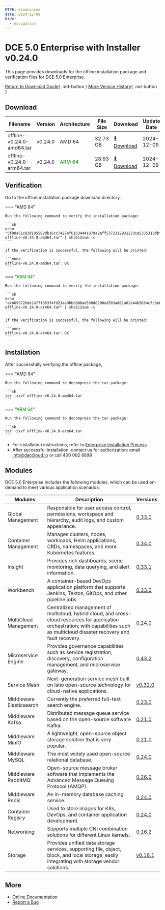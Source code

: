 ```yaml
---
MTPE: windsonsea
date: 2024-12-09
hide:
  - navigation
---
```


# DCE 5.0 Enterprise with Installer v0.24.0

This page provides downloads for the offline installation package and verification files for DCE 5.0 Enterprise.

[Return to Download Guide](../index.md#download-dce-50-enterprise){ .md-button } [More Version History](./dce5-installer-history.md){ .md-button }

## Download

| Filename | Version | Architecture | File Size | Download | Update Date |
| --------- | ------- | ------------ | --------- | -------- | ----------- |
| offline-v0.24.0-amd64.tar | v0.24.0 | AMD 64 | 32.73 GB | [:arrow_down: Download](https://qiniu-download-public.daocloud.io/DaoCloud_Enterprise/dce5/offline-v0.24.0-amd64.tar) | 2024-12-09 |
| offline-v0.24.0-arm64.tar | v0.24.0 | <font color="green">ARM 64</font> | 28.93 GB | [:arrow_down: Download](https://qiniu-download-public.daocloud.io/DaoCloud_Enterprise/dce5/offline-v0.24.0-arm64.tar) | 2024-12-09 |

## Verification

Go to the offline installation package download directory.

=== "AMD 64"

    Run the following command to verify the installation package:

    ```sh
    echo "5f08a51c93d105582db16cc7427ef61634441079a2aff5372312931233ca5335313dbf0c51d4aab04c2c585a1f01511ee94b0c939a472981357a0af303e4dad7  offline-v0.24.0-amd64.tar" | sha512sum -c
    ```

    If the verification is successful, the following will be printed:

    ```none
    offline-v0.24.0-amd64.tar: OK
    ```

=== "<font color="green">ARM 64</font>"

    Run the following command to verify the installation package:

    ```sh
    echo "a46695726de2a7f1353f4fd23aa9bbdb80ae508d8290ed503ad614d2e44b5684cfc3e0f457768dad40dbe5b1aa33510c2b783cb9a73c82e4a69f9b35e3160e18  offline-v0.24.0-arm64.tar" | sha512sum -c
    ```

    If the verification is successful, the following will be printed:

    ```none
    offline-v0.24.0-arm64.tar: OK
    ```

## Installation

After successfully verifying the offline package,

=== "AMD 64"

    Run the following command to decompress the tar package:

    ```sh
    tar -zxvf offline-v0.24.0-amd64.tar
    ```

=== "<font color="green">ARM 64</font>"

    Run the following command to decompress the tar package:

    ```sh
    tar -zxvf offline-v0.24.0-arm64.tar
    ```

- For installation instructions, refer to [Enterprise Installation Process](../../install/commercial/start-install.md)
- After successful installation, contact us for authorization: email info@daocloud.io or call 400 002 6898

## Modules

DCE 5.0 Enterprise includes the following modules, which can be used on-demand to meet various application scenarios:

| Modules | Description | Versions |
| ------- | ----------- | -------- |
| Global Management | Responsible for user access control, permissions, workspace and hierarchy, audit logs, and custom appearance. | [0.33.0](../../ghippo/intro/release-notes.md#v0330) |
| Container Management | Manages clusters, nodes, workloads, Helm applications, CRDs, namespaces, and more Kubernetes features. | [0.34.0](../../kpanda/intro/release-notes.md#v0340) |
| Insight | Provides rich dashboards, scene monitoring, data querying, and alert information. | [0.33.1](../../insight/intro/release-notes.md#v0331) |
| Workbench | A container-based DevOps application platform that supports Jenkins, Tekton, GitOps, and other pipeline jobs. | [0.33.0](../../amamba/intro/release-notes.md#v0330) |
| MultiCloud Management | Centralized management of multicloud, hybrid cloud, and cross-cloud resources for application orchestration, with capabilities such as multicloud disaster recovery and fault recovery. | [0.24.0](../../kairship/intro/release-notes.md#v0240) |
| Microservice Engine | Provides governance capabilities such as service registration, discovery, configuration management, and microservice gateway. | [0.43.2](../../skoala/intro/release-notes.md#v0432) |
| Service Mesh | Next-generation service mesh built on Istio open-source technology for cloud-native applications. | [v0.32.0](../../mspider/intro/release-notes.md#v0320) |
| Middleware Elasticsearch | Currently the preferred full-text search engine. | [0.23.0](../../middleware/elasticsearch/release-notes.md#v0230) |
| Middleware Kafka | Distributed message queue service based on the open-source software Kafka. | [0.21.0](../../middleware/kafka/release-notes.md#v0210) |
| Middleware MinIO | A lightweight, open-source object storage solution that is very popular. | [0.21.0](../../middleware/minio/release-notes.md#v0210) |
| Middleware MySQL | The most widely used open-source relational database. | [0.24.0](../../middleware/mysql/release-notes.md#v0240) |
| Middleware RabbitMQ | Open-source message broker software that implements the Advanced Message Queuing Protocol (AMQP). | [0.26.0](../../middleware/rabbitmq/release-notes.md#v0260) |
| Middleware Redis | An in-memory database caching service. | [0.24.0](../../middleware/redis/release-notes.md#v0240) |
| Container Regisry | Used to store images for K8s, DevOps, and container application development. | [0.24.0](../../kangaroo/intro/release-notes.md#v0240) |
| Networking | Supports multiple CNI combination solutions for different Linux kernels. | [0.16.2](../../network/intro/release-notes.md#v0162) |
| Storage | Provides unified data storage services, supporting file, object, block, and local storage, easily integrating with storage vendor solutions. | [v0.16.1](../../storage/hwameistor/release-notes.md#v0161) |

## More

- [Online Documentation](../../dce/index.md)
- [Report a Bug](https://github.com/DaoCloud/DaoCloud-docs/issues)
